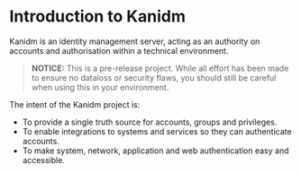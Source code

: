 # Introduction to Kanidm

Kanidm is an identity management server, acting as an authority on accounts and authorisation
within a technical environment.

> **NOTICE:**
> This is a pre-release project. While all effort has been made to ensure no dataloss
> or security flaws, you should still be careful when using this in your environment.

The intent of the Kanidm project is:

* To provide a single truth source for accounts, groups and privileges.
* To enable integrations to systems and services so they can authenticate accounts.
* To make system, network, application and web authentication easy and accessible.




